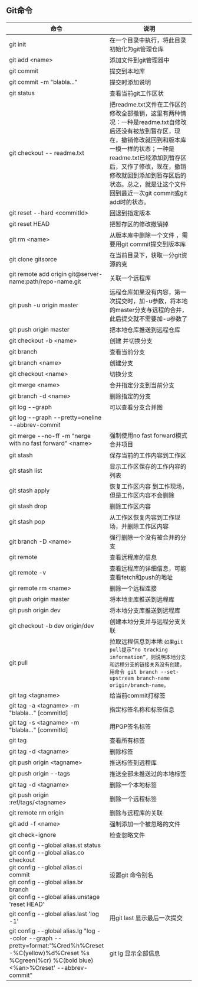 ## Git命令
<style>
table th:first-of-type {
    width: 220px;
}
</style>

| 命令 | 说明 |
| --- | --- |
|  git init   | 在一个目录中执行，将此目录初始化为git管理仓库 |   
| git add \<name> | 添加文件到git管理器中 |
| git commit | 提交到本地库 |
| git commit -m "blabla..." |提交时添加说明 |
| git status | 查看当前git工作区状 |
| git checkout -- readme.txt | 把readme.txt文件在工作区的修改全部撤销，这里有两种情况：一种是readme.txt自修改后还没有被放到暂存区，现在，撤销修改就回到和版本库一模一样的状态；一种是readme.txt已经添加到暂存区后，又作了修改，现在，撤销修改就回到添加到暂存区后的状态。总之，就是让这个文件回到最近一次git commit或git add时的状态。|
| git reset --hard \<commitId> | 回退到指定版本 |
| git reset HEAD <file> | 把暂存区的修改撤销掉 |
| git rm \<name> | 从版本库中删除一个文件 ，需要用git commit提交到版本库 |
| git clone gitsorce | 在当前目录下，获取一分git资源的克 |
| git remote add origin git@server-name:path/repo-name.git | 关联一个远程库 | 
| git push -u origin master | 远程仓库如果没有内容，第一次提交时，加-u参数，将本地的master分支与远程的合并，此后提交就不需要加-u参数了 |
| git push origin master | 把本地仓库推送到远程仓库 |
| git checkout -b \<name> | 创建 并切换分支 |
| git branch | 查看当前分支 |
| git branch \<name> | 创建分支 |
| git checkout \<name> | 切换分支 | 
| git merge \<name> | 合并指定分支到当前分支 |
| git branch -d \<name> | 删除指定的分支 |
| git log --graph | 可以查看分支合并图|
| git log --graph --pretty=oneline --abbrev-commit | |
| git merge --no-ff -m "nerge with no fast forward" \<name> | 强制使用no fast forward模式合并项目|
| git stash | 保存当前的工作内容到工作区 |
| git stash list | 显示工作区保存的工作内容的列表 |
| git stash apply | 恢复工作区内容  到工作现场，但是工作区内容不会删除 |
| git stash drop | 删除工作区内容 |
| git stash pop | 从工作区恢复内容到工作现场，并删除工作区内容 |
| git branch -D \<name> | 强行删除一个没有被合并的分支 |
| git remote | 查看远程库的信息 |
| git remote -v | 查看远程库的详细信息，可能查看fetch和push的地址 |
| gir remote rm \<name> | 删除一个远程连接 |
| git push origin master| 将本地主库推送到远程库|
| git push origin dev | 将本地分支库推送到远程库 |
| git checkout -b dev origin/dev | 创建本地分支并与远程分支关联|
| git pull | 拉取远程信息到本地   `如果git pull提示“no tracking information”，则说明本地分支和远程分支的链接关系没有创建，用命令 git branch --set-upstream branch-name origin/branch-name。` |
| git tag \<tagname> | 给当前commit打标签 |
| git tag -a \<tagname> -m "blabla..."  [commitId] |指定标签名称和标签信息 |
| git tag -s \<tagname> -m "blabla..."  [commitId] |用PGP签名标签 |
| git tag | 查看所有标签 |
| git tag -d \<tagname> |删除标签|
| git push origin \<tagname>| 推送标签到远程库 |
| git push origin --tags | 推送全部未推送过的本地标签|
| git tag -d \<tagname> | 删除一个本地标签 |
| git push origin :ref/tags/\<tagname> | 删除一个远程标签 |
| git remote rm origin | 删除与远程库的关联 |
| git add -f \<name> | 强制添加一个被忽略的文件 |
| git check-ignore | 检查忽略文件 |
| git config --global alias.st status   <br/>  git config --global alias.co checkout  <br>git config --global alias.ci commit  <br> git config --global alias.br branch <br> git config --global alias.unstage 'reset HEAD'| 设置git 命令别名|
| git config --global alias.last 'log -1' | 用git last 显示最后一次提交 |
| git config --global alias.lg "log --color --graph --pretty=format:'%Cred%h%Creset -%C(yellow)%d%Creset %s %Cgreen(%cr) %C(bold blue)<%an>%Creset' --abbrev-commit" | git lg  显示全部信息 |
